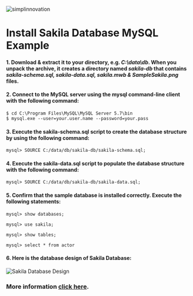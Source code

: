 ![simplinnovation](https://4.bp.blogspot.com/-f7YxPyqHAzY/WJ6VnkvE0SI/AAAAAAAADTQ/0tDQPTrVrtMAFT-q-1-3ktUQT5Il9FGdQCLcB/s350/simpLINnovation1a.png)

# Install Sakila Database MySQL Example

#### 1. Download & extract it to your directory, e.g. *C:\data\db*. When you unpack the archive, it creates a directory named *sakila-db* that contains *sakila-schema.sql, sakila-data.sql, sakila.mwb & SampleSakila.png* files.

#### 2. Connect to the MySQL server using the mysql command-line client with the following command:

```shell
$ cd C:\Program Files\MySQL\MySQL Server 5.7\bin
$ mysql.exe --user=your.user.name --password=your.pass
```

#### 3. Execute the sakila-schema.sql script to create the database structure by using the following command:

```shell
mysql> SOURCE C:/data/db/sakila-db/sakila-schema.sql;
```

#### 4. Execute the sakila-data.sql script to populate the database structure with the following command:

```shell
mysql> SOURCE C:/data/db/sakila-db/sakila-data.sql;
```

#### 5. Confirm that the sample database is installed correctly. Execute the following statements:

```shell
mysql> show databases;
```
```shell
mysql> use sakila;
```
```shell
mysql> show tables;
```
```shell
mysql> select * from actor
```
#### 6. Here is the database design of Sakila Database:

![Sakila Database Design](https://raw.githubusercontent.com/LintangWisesa/Sakila_MySQL_Example/master/SampleSakila.png)

### More information [click here](https://dev.mysql.com/doc/sakila/en/sakila-introduction.html).
